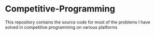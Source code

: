 # Competitive-Programming
This repository contains the source code for most of the problems I have solved in competitive programming on various platforms
